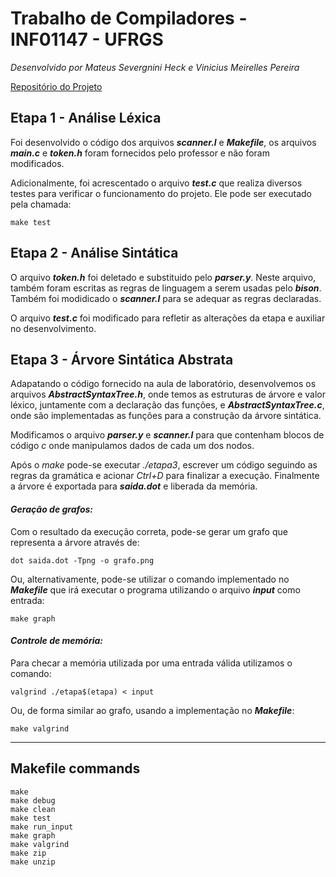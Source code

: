 # Trabalho de Compiladores - INF01147 - UFRGS
_Desenvolvido por Mateus Severgnini Heck e Vinicius Meirelles Pereira_

[Repositório do Projeto](https://github.com/msheck/Compiladores)

## Etapa 1 - Análise Léxica

Foi desenvolvido o código dos arquivos _**scanner.l**_ e _**Makefile**_, os arquivos _**main.c**_ e _**token.h**_ foram fornecidos pelo professor e não foram modificados.

Adicionalmente, foi acrescentado o arquivo _**test.c**_ que realiza diversos testes para verificar o funcionamento do projeto. Ele pode ser executado pela chamada:
```
make test
```


## Etapa 2 - Análise Sintática

O arquivo _**token.h**_ foi deletado e substituido pelo _**parser.y**_. Neste arquivo, também foram escritas as regras de linguagem a serem usadas pelo _**bison**_. Também foi modidicado o _**scanner.l**_ para se adequar as regras declaradas.

O arquivo _**test.c**_ foi modificado para refletir as alterações da etapa e auxiliar no desenvolvimento.


## Etapa 3 - Árvore Sintática Abstrata

Adapatando o código fornecido na aula de laboratório, desenvolvemos os arquivos _**AbstractSyntaxTree.h**_, onde temos as estruturas de árvore e valor léxico, juntamente com a declaração das funções, e _**AbstractSyntaxTree.c**_, onde são implementadas as funções para a construção da árvore sintática.

Modificamos o arquivo _**parser.y**_ e _**scanner.l**_ para que contenham blocos de código _c_ onde manipulamos dados de cada um dos nodos. 

Após o _make_ pode-se executar _./etapa3_, escrever um código seguindo as regras da gramática e acionar _Ctrl+D_ para finalizar a execução. Finalmente a árvore é exportada para _**saida.dot**_ e liberada da memória.

#### _Geração de grafos:_
Com o resultado da execução correta, pode-se gerar um grafo que representa a árvore através de:
```
dot saida.dot -Tpng -o grafo.png
```
Ou, alternativamente, pode-se utilizar o comando implementado no _**Makefile**_ que irá executar o programa utilizando o arquivo _**input**_ como entrada:
```
make graph
```

#### _Controle de memória:_
Para checar a memória utilizada por uma entrada válida utilizamos o comando:
```
valgrind ./etapa$(etapa) < input
```
Ou, de forma similar ao grafo, usando a implementação no _**Makefile**_:
```
make valgrind
```

---

## Makefile commands

```
make
make debug
make clean
make test
make run_input
make graph
make valgrind
make zip
make unzip
```
